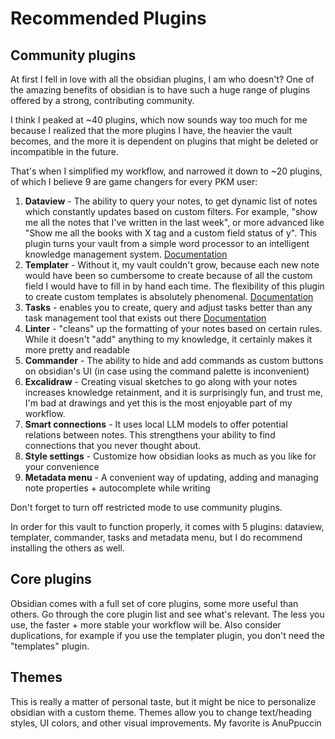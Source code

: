 # Recommended Plugins

## Community plugins

At first I fell in love with all the obsidian plugins, I am who doesn't? One of the amazing benefits of obsidian is to have such a huge range of plugins offered by a strong, contributing community.

I think I peaked at ~40 plugins, which now sounds way too much for me because I realized that the more plugins I have, the heavier the vault becomes, and the more it is dependent on plugins that might be deleted or incompatible in the future.

That's when I simplified my workflow, and narrowed it down to ~20 plugins, of which I believe 9 are game changers for every PKM user:

1. **Dataview** - The ability to query your notes, to get dynamic list of notes which constantly updates based on custom filters. For example, "show me all the notes that I've written in the last week", or more advanced like "Show me all the books with X tag and a custom field status of y". This plugin turns your vault from a simple word processor to an intelligent knowledge management system. [Documentation](https://blacksmithgu.github.io/obsidian-dataview/)
2. **Templater** - Without it, my vault couldn't grow, because each new note would have been so cumbersome to create because of all the custom field I would have to fill in by hand each time. The flexibility of this plugin to create custom templates is absolutely phenomenal. [Documentation](https://silentvoid13.github.io/Templater/introduction.html)
3. **Tasks** - enables you to create, query and adjust tasks better than any task management tool that exists out there [Documentation](https://publish.obsidian.md/tasks/Introduction)
4. **Linter** - "cleans" up the formatting of your notes based on certain rules. While it doesn't "add" anything to my knowledge, it certainly makes it more pretty and readable
5. **Commander** - The ability to hide and add commands as custom buttons on obsidian's UI (in case using the command palette is inconvenient)
6. **Excalidraw** - Creating visual sketches to go along with your notes increases knowledge retainment, and it is surprisingly fun, and trust me, I'm bad at drawings and yet this is the most enjoyable part of my workflow. 
7. **Smart connections** - It uses local LLM models to offer potential relations between notes. This strengthens your ability to find connections that you never thought about. 
8. **Style settings** - Customize how obsidian looks as much as you like for your convenience
9. **Metadata menu** - A convenient way of updating, adding and managing note properties + autocomplete while writing

Don't forget to turn off restricted mode to use community plugins.

In order for this vault to function properly, it comes with 5 plugins: dataview, templater, commander, tasks and metadata menu, but I do recommend installing the others as well.

## Core plugins

Obsidian comes with a full set of core plugins, some more useful than others. Go through the core plugin list and see what's relevant. The less you use, the faster + more stable your workflow will be. Also consider duplications, for example if you use the templater plugin, you don't need the "templates" plugin.

## Themes

This is really a matter of personal taste, but it might be nice to personalize obsidian with a custom theme. Themes allow you to change text/heading styles, UI colors, and other visual improvements. My favorite is AnuPpuccin